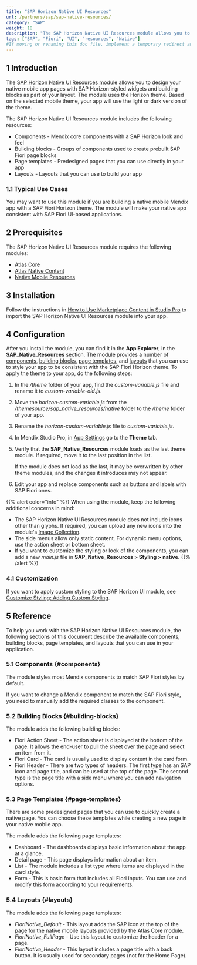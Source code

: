 ```yaml
---
title: "SAP Horizon Native UI Resources"
url: /partners/sap/sap-native-resources/
category: "SAP"
weight: 18
description: "The SAP Horizon Native UI Resources module allows you to create Native apps with Fiori Horizon-theme UI styling."
tags: ["SAP", "Fiori", "UI", "resources", "Native"]
#If moving or renaming this doc file, implement a temporary redirect and let the respective team know they should update the URL in the product. See Mapping to Products for more details.
---
```


## 1 Introduction

The [SAP Horizon Native UI Resources module](https://marketplace.mendix.com/link/component/210026) allows you to design your native mobile app pages with SAP Horizon-styled widgets and building blocks as part of your layout. The module uses the Horizon theme. Based on the selected mobile theme, your app will use the light or dark version of the theme.

The SAP Horizon Native UI Resources module includes the following resources:

* Components - Mendix core components with a SAP Horizon look and feel
* Building blocks - Groups of components used to create prebuilt SAP Fiori page blocks
* Page templates - Predesigned pages that you can use directly in your app
* Layouts - Layouts that you can use to build your app

### 1.1 Typical Use Cases

You may want to use this module if you are building a native mobile Mendix app with a SAP Fiori Horizon theme. The module will make your native app consistent with SAP Fiori UI-based applications.

## 2 Prerequisites

The SAP Horizon Native UI Resources module requires the following modules:

* [Atlas Core](https://marketplace.mendix.com/link/component/117187)
* [Atlas Native Content](https://marketplace.mendix.com/link/component/117175)
* [Native Mobile Resources](https://marketplace.mendix.com/link/component/109513)

## 3 Installation

Follow the instructions in [How to Use Marketplace Content in Studio Pro](/appstore/general/app-store-content/) to import the SAP Horizon Native UI Resources module into your app.

## 4 Configuration

After you install the module, you can find it in the **App Explorer**, in the **SAP_Native_Resources** section. The module provides a number of [components](#components), [building blocks](#building-blocks), [page templates](#page-templates), and [layouts](#layouts) that you can use to style your app to be consistent with the SAP Fiori Horizon theme. To apply the theme to your app, do the following steps:

1. In the */theme* folder of your app, find the *custom-variable.js* file and rename it to *custom-variable-old.js*.
2. Move the *horizon-custom-variable.js* from the */themesource/sap_native_resources/native* folder to the */theme* folder of your app.
3. Rename the *horizon-custom-variable.js* file to *custom-variable.js*.
4. In Mendix Studio Pro, in [App Settings](/refguide/app-settings/) go to the **Theme** tab. 
5. Verify that the **SAP_Native_Resources** module loads as the last theme module. If required, move it to the last position in the list.

    If the module does not load as the last, it may be overwritten by other theme modules, and the changes it introduces may not appear.

6. Edit your app and replace components such as buttons and labels with SAP Fiori ones.

{{% alert color="info" %}}
When using the module, keep the following additional concerns in mind:

* The SAP Horizon Native UI Resources module does not include icons other than glyphs. If required, you can upload any new icons into the module's [Image Collection](/refguide/image-collection/).
* The side menus allow only static content. For dynamic menu options, use the action sheet or bottom sheet.
* If you want to customize the styling or look of the components, you can add a new *main.js* file in **SAP_Native_Resources > Styling > native**.
{{% /alert %}}

### 4.1 Customization

If you want to apply custom styling to the SAP Horizon UI module, see [Customize Styling: Adding Custom Styling](/howto/front-end/customize-styling-new/#23-adding-custom-styling).

## 5 Reference

To help you work with the SAP Horizon Native UI Resources module, the following sections of this document describe the available components, building blocks, page templates, and layouts that you can use in your application.

### 5.1 Components {#components}

The module styles most Mendix components to match SAP Fiori styles by default.

If you want to change a Mendix component to match the SAP Fiori style, you need to manually add the required classes to the component.

### 5.2 Building Blocks {#building-blocks}

The module adds the following building blocks:

* Fiori Action Sheet - The action sheet is displayed at the bottom of the page. It allows the end-user to pull the sheet over the page and select an item from it.
* Fiori Card - The card is usually used to display content in the card form.
* Fiori Header - There are two types of headers. The first type has an SAP icon and page title, and can be used at the top of the page. The second type is the page title with a side menu where you can add navigation options.

### 5.3 Page Templates {#page-templates}

There are some predesigned pages that you can use to quickly create a native page. You can choose these templates while creating a new page in your native mobile app.

The module adds the following page templates:

* Dashboard - The dashboards displays basic information about the app at a glance.
* Detail page - This page displays information about an item.
* List - The module includes a list type where items are displayed in the card style.
* Form - This is basic form that includes all Fiori inputs. You can use and modify this form according to your requirements.

### 5.4 Layouts {#layouts}

The module adds the following page templates:

* *FioriNative_Default* - This layout adds the SAP icon at the top of the page for the native mobile layouts provided by the Atlas Core module.
* *FioriNative_FullPage* - Use this layout to customize the header for a page.
* *FioriNative_Header* - This layout includes a page title with a back button. It is usually used for secondary pages (not for the Home Page).
